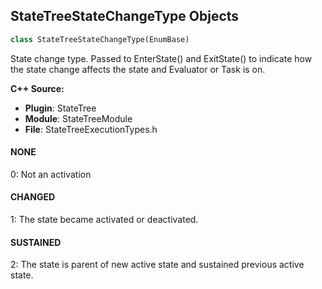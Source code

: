 ## StateTreeStateChangeType Objects

```python
class StateTreeStateChangeType(EnumBase)
```

State change type. Passed to EnterState() and ExitState() to indicate how the state change affects the state and Evaluator or Task is on.

**C++ Source:**

- **Plugin**: StateTree
- **Module**: StateTreeModule
- **File**: StateTreeExecutionTypes.h

<a id="unreal.StateTreeStateChangeType.NONE"></a>

#### NONE

0: Not an activation

<a id="unreal.StateTreeStateChangeType.CHANGED"></a>

#### CHANGED

1: The state became activated or deactivated.

<a id="unreal.StateTreeStateChangeType.SUSTAINED"></a>

#### SUSTAINED

2: The state is parent of new active state and sustained previous active state.

<a id="unreal.StateTreePropertyRefType"></a>